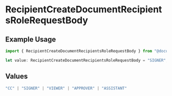 # RecipientCreateDocumentRecipientsRoleRequestBody

## Example Usage

```typescript
import { RecipientCreateDocumentRecipientsRoleRequestBody } from "@documenso/sdk-typescript/models/operations";

let value: RecipientCreateDocumentRecipientsRoleRequestBody = "SIGNER";
```

## Values

```typescript
"CC" | "SIGNER" | "VIEWER" | "APPROVER" | "ASSISTANT"
```